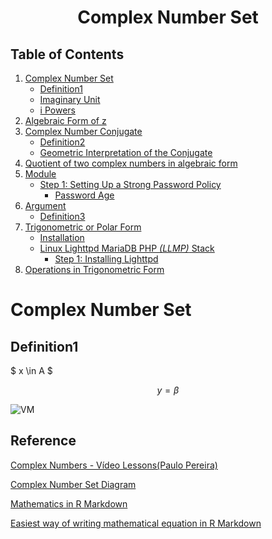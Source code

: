 <h1 align=center>
	<b>Complex Number Set</b>
</h1>

## Table of Contents

1. [Complex Number Set](#complex-number-set)
	- [Definition1](#Definition1)
	- [Imaginary Unit](#Imaginary-Unit)
	- [i Powers](#i-Powers)
2. [Algebraic Form of z](#Algebraic-Form-of-z)
3. [Complex Number Conjugate](#Complex-Number-Conjugate)
	- [Definition2](#Definition2)
	- [Geometric Interpretation of the Conjugate](#Geometric-Interpretation-of-the-Conjugate)
4. [Quotient of two complex numbers in algebraic form](#Quotient-of-two-complex-numbers-in-algebraic-form)
5. [Module](#Module)
	- [Step 1: Setting Up a Strong Password Policy](#step-1-setting-up-a-strong-password-policy)
	   - [Password Age](#password-age)
6. [Argument](#Argument)
	- [Definition3](#Definition3)
7. [Trigonometric or Polar Form](#Trigonometric-or-Polar-Form)
	- [Installation](#1-installation)
	- [Linux Lighttpd MariaDB PHP *(LLMP)* Stack](#2-linux-lighttpd-mariadb-php-llmp-stack)
	   - [Step 1: Installing Lighttpd](#step-1-installing-lighttpd)
8. [Operations in Trigonometric Form](#Operations-in-Trigonometric-Form)


# Complex Number Set

## Definition1

$
x \in A
$

$$
y = \beta
$$




![VM](https://thinkzone.wlonk.com/Numbers/ComplexSet_w600.png)


## Reference

[Complex Numbers - Vídeo Lessons(Paulo Pereira)](https://www.youtube.com/watch?v=7E7mypyLyoM&list=PLEfwqyY2ox853NZdP0oJNXlnjmHOgDSFK&index=1)

[Complex Number Set Diagram](https://thinkzone.wlonk.com/Numbers/NumberSets.htm)

[Mathematics in R Markdown](#https://rpruim.github.io/s341/S19/from-class/MathinRmd.html)

[Easiest way of writing mathematical equation in R Markdown](#https://www.youtube.com/watch?v=4I3PCDME5U8)
